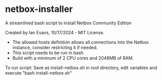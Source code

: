 # netbox-installer

A streamlined bash script to install Netbox Community Edition

Created by Ian Evans, 10/17/2024 - MIT License.

- The allowed hosts definition allows all connections into the Netbox instance, consider restricting it if needed.
- This script needs to be run in bash
- Build with a minimum of 2 CPU cores and 2048MB of RAM.

To run script: Save as install-netbox.sh in root directory, edit variables and execute "bash install-netbox.sh"
